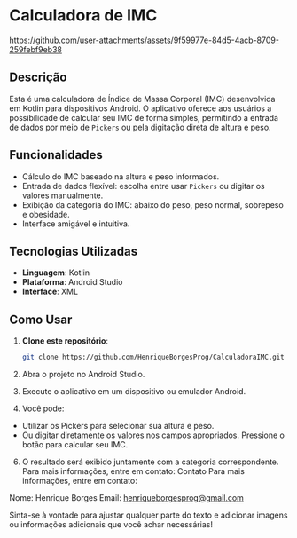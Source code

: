 # Calculadora de IMC

https://github.com/user-attachments/assets/9f59977e-84d5-4acb-8709-259febf9eb38

## Descrição

Esta é uma calculadora de Índice de Massa Corporal (IMC) desenvolvida em Kotlin para dispositivos Android. O aplicativo oferece aos usuários a possibilidade de calcular seu IMC de forma simples, permitindo a entrada de dados por meio de `Pickers` ou pela digitação direta de altura e peso.

## Funcionalidades

- Cálculo do IMC baseado na altura e peso informados.
- Entrada de dados flexível: escolha entre usar `Pickers` ou digitar os valores manualmente.
- Exibição da categoria do IMC: abaixo do peso, peso normal, sobrepeso e obesidade.
- Interface amigável e intuitiva.

## Tecnologias Utilizadas

- **Linguagem**: Kotlin
- **Plataforma**: Android Studio
- **Interface**: XML

## Como Usar

1. **Clone este repositório**:
   ```bash
   git clone https://github.com/HenriqueBorgesProg/CalculadoraIMC.git

2. Abra o projeto no Android Studio.

3. Execute o aplicativo em um dispositivo ou emulador Android.

4. Você pode:

- Utilizar os Pickers para selecionar sua altura e peso.
- Ou digitar diretamente os valores nos campos apropriados.
  Pressione o botão para calcular seu IMC.

6. O resultado será exibido juntamente com a categoria correspondente.
Para mais informações, entre em contato:
Contato
Para mais informações, entre em contato:

Nome: Henrique Borges
Email: henriqueborgesprog@gmail.com

Sinta-se à vontade para ajustar qualquer parte do texto e adicionar imagens ou informações adicionais que você achar necessárias!






